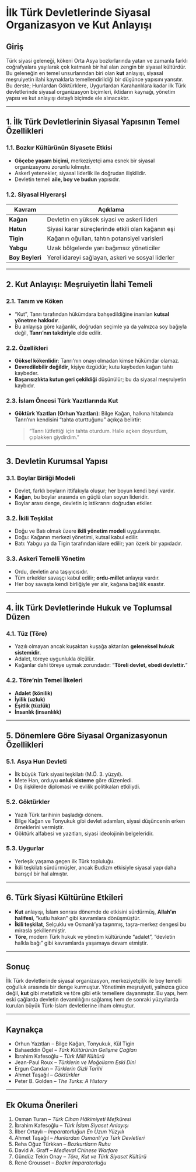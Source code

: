 # İlk Türk Devletlerinde Siyasal Organizasyon ve Kut Anlayışı

## Giriş

Türk siyasi geleneği, kökeni Orta Asya bozkırlarında yatan ve zamanla farklı coğrafyalara yayılarak çok katmanlı bir hal alan zengin bir siyasal kültürdür. Bu geleneğin en temel unsurlarından biri olan **kut** anlayışı, siyasal meşruiyetin ilahi kaynaklarla temellendirildiği bir düşünce yapısını yansıtır. Bu derste; Hunlardan Göktürklere, Uygurlardan Karahanlılara kadar ilk Türk devletlerinde siyasal organizasyon biçimleri, iktidarın kaynağı, yönetim yapısı ve kut anlayışı detaylı biçimde ele alınacaktır.

---

## 1. İlk Türk Devletlerinin Siyasal Yapısının Temel Özellikleri

### 1.1. Bozkır Kültürünün Siyasete Etkisi

- **Göçebe yaşam biçimi**, merkeziyetçi ama esnek bir siyasal organizasyonu zorunlu kılmıştır.
- Askerî yetenekler, siyasal liderlik ile doğrudan ilişkilidir.
- Devletin temeli **aile, boy ve budun** yapısıdır.

### 1.2. Siyasal Hiyerarşi

| Kavram          | Açıklama                                          |
| --------------- | ------------------------------------------------- |
| **Kağan**       | Devletin en yüksek siyasi ve askerî lideri        |
| **Hatun**       | Siyasi karar süreçlerinde etkili olan kağanın eşi |
| **Tigin**       | Kağanın oğulları, tahtın potansiyel varisleri     |
| **Yabgu**       | Uzak bölgelerde yarı bağımsız yöneticiler         |
| **Boy Beyleri** | Yerel idareyi sağlayan, askeri ve sosyal liderler |

---

## 2. Kut Anlayışı: Meşruiyetin İlahi Temeli

### 2.1. Tanım ve Köken

- “Kut”, Tanrı tarafından hükümdara bahşedildiğine inanılan **kutsal yönetme hakkıdır**.
- Bu anlayışa göre kağanlık, doğrudan seçimle ya da yalnızca soy bağıyla değil, **Tanrı’nın takdiriyle** elde edilir.

### 2.2. Özellikleri

- **Göksel kökenlidir**: Tanrı'nın onayı olmadan kimse hükümdar olamaz.
- **Devredilebilir değildir**, kişiye özgüdür; kutu kaybeden kağan tahtı kaybeder.
- **Başarısızlıkta kutun geri çekildiği** düşünülür; bu da siyasal meşruiyetin kaybıdır.

### 2.3. İslam Öncesi Türk Yazıtlarında Kut

- **Göktürk Yazıtları (Orhun Yazıtları)**: Bilge Kağan, halkına hitabında Tanrı’nın kendisini “tahta oturttuğunu” açıkça belirtir:
  > “Tanrı lütfettiği için tahta oturdum. Halkı açken doyurdum, çıplakken giydirdim.”

---

## 3. Devletin Kurumsal Yapısı

### 3.1. Boylar Birliği Modeli

- Devlet, farklı boyların ittifakıyla oluşur; her boyun kendi beyi vardır.
- **Kağan**, bu boylar arasında en güçlü olan soyun lideridir.
- Boylar arası denge, devletin iç istikrarını doğrudan etkiler.

### 3.2. İkili Teşkilat

- Doğu ve Batı olmak üzere **ikili yönetim modeli** uygulanmıştır.
- Doğu: Kağanın merkezi yönetimi, kutsal kabul edilir.
- Batı: Yabgu ya da Tigin tarafından idare edilir; yarı özerk bir yapıdadır.

### 3.3. Askerî Temelli Yönetim

- Ordu, devletin ana taşıyıcısıdır.
- Tüm erkekler savaşçı kabul edilir; **ordu-millet** anlayışı vardır.
- Her boy savaşta kendi birliğiyle yer alır, kağana bağlılık esastır.

---

## 4. İlk Türk Devletlerinde Hukuk ve Toplumsal Düzen

### 4.1. Tüz (Töre)

- Yazılı olmayan ancak kuşaktan kuşağa aktarılan **geleneksel hukuk sistemidir**.
- Adalet, töreye uygunlukla ölçülür.
- Kağanlar dahi töreye uymak zorundadır: “**Töreli devlet, ebedi devlettir.**”

### 4.2. Töre’nin Temel İlkeleri

- **Adalet (könilik)**
- **İyilik (uzluk)**
- **Eşitlik (tüzlük)**
- **İnsanlık (insanlılık)**

---

## 5. Dönemlere Göre Siyasal Organizasyonun Özellikleri

### 5.1. Asya Hun Devleti

- İlk büyük Türk siyasi teşkilatı (M.Ö. 3. yüzyıl).
- Mete Han, orduyu **onluk sisteme** göre düzenledi.
- Dış ilişkilerde diplomasi ve evlilik politikaları etkiliydi.

### 5.2. Göktürkler

- Yazılı Türk tarihinin başladığı dönem.
- Bilge Kağan ve Tonyukuk gibi devlet adamları, siyasi düşüncenin erken örneklerini vermiştir.
- Göktürk alfabesi ve yazıtları, siyasi ideolojinin belgeleridir.

### 5.3. Uygurlar

- Yerleşik yaşama geçen ilk Türk topluluğu.
- İkili teşkilatı sürdürmüşler, ancak Budizm etkisiyle siyasal yapı daha barışçıl bir hal almıştır.

---

## 6. Türk Siyasi Kültürüne Etkileri

- **Kut** anlayışı, İslam sonrası dönemde de etkisini sürdürmüş, **Allah’ın halifesi**, “kutlu hakan” gibi kavramlara dönüşmüştür.
- **İkili teşkilat**, Selçuklu ve Osmanlı’ya taşınmış, taşra-merkez dengesi bu mirasla şekillenmiştir.
- **Töre**, modern Türk hukuk ve yönetim kültüründe “adalet”, “devletin halkla bağı” gibi kavramlarda yaşamaya devam etmiştir.

---

## Sonuç

İlk Türk devletlerinde siyasal organizasyon, merkeziyetçilik ile boy temelli çoğulluk arasında bir denge kurmuştur. Yönetimin meşruiyeti, yalnızca güce değil, **kut** gibi metafizik ve töre gibi etik temellere dayanmıştır. Bu yapı, hem eski çağlarda devletin devamlılığını sağlamış hem de sonraki yüzyıllarda kurulan büyük Türk-İslam devletlerine ilham olmuştur.

---

## Kaynakça

- Orhun Yazıtları – Bilge Kağan, Tonyukuk, Kül Tigin
- Bahaeddin Ögel – _Türk Kültürünün Gelişme Çağları_
- İbrahim Kafesoğlu – _Türk Milli Kültürü_
- Jean-Paul Roux – _Türklerin ve Moğolların Eski Dini_
- Ergun Candan – _Türklerin Gizli Tarihi_
- Ahmet Taşağıl – _Göktürkler_
- Peter B. Golden – _The Turks: A History_

---

## Ek Okuma Önerileri

1. Osman Turan – _Türk Cihan Hâkimiyeti Mefkûresi_
2. İbrahim Kafesoğlu – _Türk İslam Siyaset Anlayışı_
3. İlber Ortaylı – _İmparatorluğun En Uzun Yüzyılı_
4. Ahmet Taşağıl – _Hunlardan Osmanlı’ya Türk Devletleri_
5. Reha Oğuz Türkkan – _Bozkurtların Ruhu_
6. David A. Graff – _Medieval Chinese Warfare_
7. Gündüz Tekin Onay – _Töre, Kut ve Türk Siyaset Kültürü_
8. René Grousset – _Bozkır İmparatorluğu_
